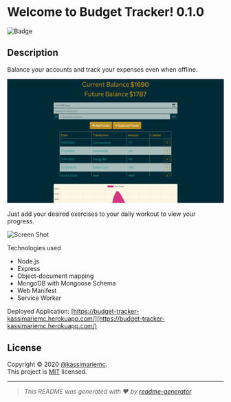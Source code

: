 # Welcome to Budget Tracker! 0.1.0
![Badge](https://img.shields.io/badge/license-MIT-green)

## Description

Balance your accounts and track your expenses even when offline. 

![Screen Shot](public/images/screen-shot.png)

Just add your desired exercises to your daliy workout to view your progress. 

![Screen Shot](public/images/screen-shot2.png)

Technologies used
* Node.js
* Express
* Object-document mapping
* MongoDB with Mongoose Schema
* Web Manifest
* Service Worker


Deployed Application: [https://budget-tracker-kassimariemc.herokuapp.com/](https://budget-tracker-kassimariemc.herokuapp.com/)

## License

Copyright &#169; 2020 [@kassimariemc](https://github.com/kassimariemc).<br>
This project is [MIT](https://choosealicense.com/licenses/mit/) licensed.

_____________________________________________________
> *This README was generated with &hearts; by [readme-generator](https://github.com/kassimariemc/README-generator)*

